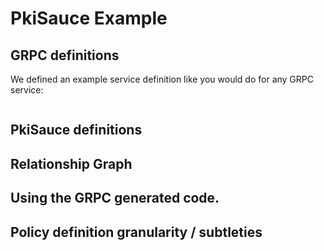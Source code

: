 # PkiSauce Example


## GRPC definitions

We defined an example service definition like you would do for any GRPC service:
```protobuf
```


## PkiSauce definitions


## Relationship Graph


## Using the GRPC generated code.


## Policy definition granularity / subtleties
